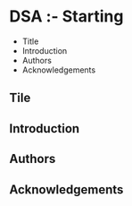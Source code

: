 # DSA :- Starting

 - Title
 - Introduction
 - Authors
 - Acknowledgements

## Tile
 
 

## Introduction

## Authors

## Acknowledgements



